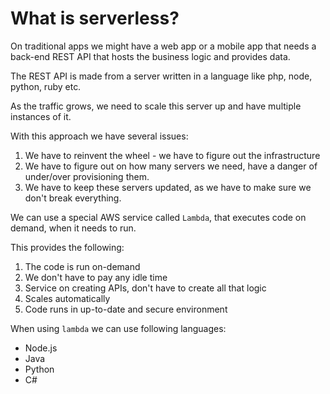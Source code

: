 # What is serverless?

On traditional apps we might have a web app or a mobile app that needs a back-end REST API that hosts the business logic and provides data.

The REST API is made from a server written in a language like php, node, python, ruby etc.

As the traffic grows, we need to scale this server up and have multiple instances of it.

With this approach we have several issues:

1. We have to reinvent the wheel - we have to figure out the infrastructure
2. We have to figure out on how many servers we need, have a danger of under/over provisioning them.
3. We have to keep these servers updated, as we have to make sure we don't break everything.

We can use a special AWS service called `Lambda`, that executes code on demand, when it needs to run.

This provides the following:
1. The code is run on-demand
2. We don't have to pay any idle time
3. Service on creating APIs, don't have to create all that logic
4. Scales automatically
5. Code runs in up-to-date and secure environment

When using `lambda` we can use following languages:
- Node.js
- Java
- Python
- C#